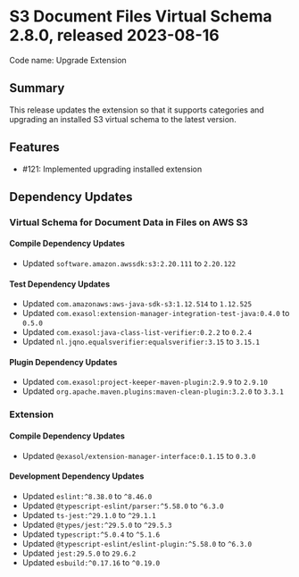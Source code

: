 # S3 Document Files Virtual Schema 2.8.0, released 2023-08-16

Code name: Upgrade Extension

## Summary

This release updates the extension so that it supports categories and upgrading an installed S3 virtual schema to the latest version.

## Features

* #121: Implemented upgrading installed extension

## Dependency Updates

### Virtual Schema for Document Data in Files on AWS S3

#### Compile Dependency Updates

* Updated `software.amazon.awssdk:s3:2.20.111` to `2.20.122`

#### Test Dependency Updates

* Updated `com.amazonaws:aws-java-sdk-s3:1.12.514` to `1.12.525`
* Updated `com.exasol:extension-manager-integration-test-java:0.4.0` to `0.5.0`
* Updated `com.exasol:java-class-list-verifier:0.2.2` to `0.2.4`
* Updated `nl.jqno.equalsverifier:equalsverifier:3.15` to `3.15.1`

#### Plugin Dependency Updates

* Updated `com.exasol:project-keeper-maven-plugin:2.9.9` to `2.9.10`
* Updated `org.apache.maven.plugins:maven-clean-plugin:3.2.0` to `3.3.1`

### Extension

#### Compile Dependency Updates

* Updated `@exasol/extension-manager-interface:0.1.15` to `0.3.0`

#### Development Dependency Updates

* Updated `eslint:^8.38.0` to `^8.46.0`
* Updated `@typescript-eslint/parser:^5.58.0` to `^6.3.0`
* Updated `ts-jest:^29.1.0` to `^29.1.1`
* Updated `@types/jest:^29.5.0` to `^29.5.3`
* Updated `typescript:^5.0.4` to `^5.1.6`
* Updated `@typescript-eslint/eslint-plugin:^5.58.0` to `^6.3.0`
* Updated `jest:29.5.0` to `29.6.2`
* Updated `esbuild:^0.17.16` to `^0.19.0`
